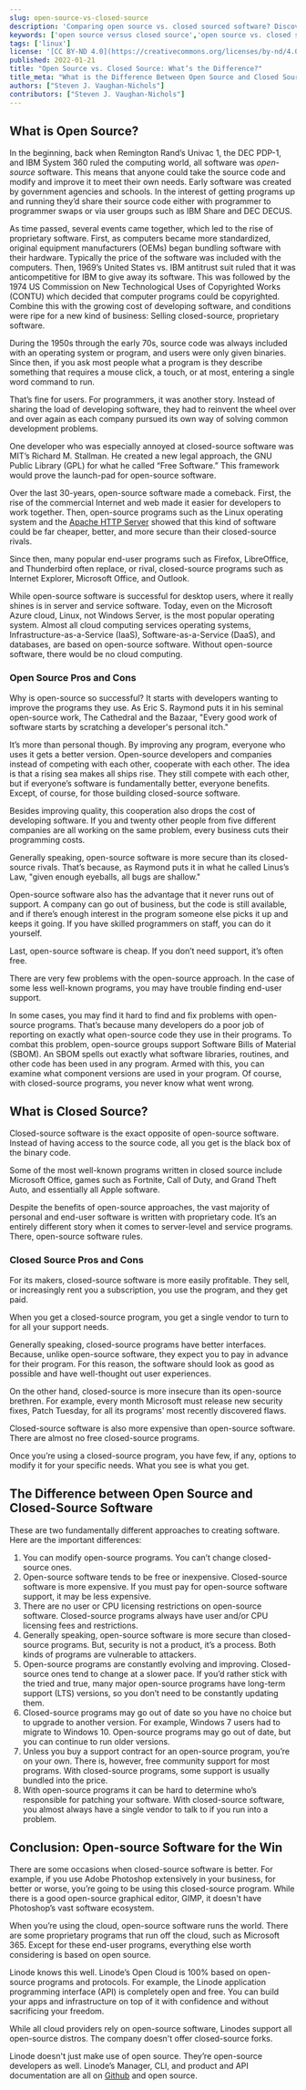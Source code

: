 ```yaml
---
slug: open-source-vs-closed-source
description: 'Comparing open source vs. closed sourced software? Discover the definition for each and the differences that define the two terms.'
keywords: ['open source versus closed source','open source vs. closed source','difference between open source and closed source ']
tags: ['linux']
license: '[CC BY-ND 4.0](https://creativecommons.org/licenses/by-nd/4.0)'
published: 2022-01-21
title: "Open Source vs. Closed Source: What’s the Difference?"
title_meta: "What is the Difference Between Open Source and Closed Source?"
authors: ["Steven J. Vaughan-Nichols"]
contributors: ["Steven J. Vaughan-Nichols"]
---
```


## What is Open Source?

In the beginning, back when Remington Rand’s Univac 1, the DEC PDP-1, and IBM System 360 ruled the computing world, all software was *open-source* software. This means that anyone could take the source code and modify and improve it to meet their own needs. Early software was created by government agencies and schools. In the interest of getting programs up and running they’d share their source code either with programmer to programmer swaps or via user groups such as IBM Share and DEC DECUS.

As time passed, several events came together, which led to the rise of proprietary software. First, as computers became more standardized, original equipment manufacturers (OEMs) began bundling software with their hardware. Typically the price of the software was included with the computers. Then, 1969’s United States vs. IBM antitrust suit ruled that it was anticompetitive for IBM to give away its software. This was followed by the 1974 US Commission on New Technological Uses of Copyrighted Works (CONTU) which decided that computer programs could be copyrighted. Combine this with the growing cost of developing software, and conditions were ripe for a new kind of business: Selling closed-source, proprietary software.

During the 1950s through the early 70s, source code was always included with an operating system or program, and users were only given binaries. Since then, if you ask most people what a program is they describe something that requires a mouse click, a touch, or at most, entering a single word command to run.

That’s fine for users. For programmers, it was another story. Instead of sharing the load of developing software, they had to reinvent the wheel over and over again as each company pursued its own way of solving common development problems.

One developer who was especially annoyed at closed-source software was MIT’s Richard M. Stallman. He created a new legal approach, the GNU Public Library (GPL) for what he called “Free Software.” This framework would prove the launch-pad for open-source software.

Over the last 30-years, open-source software made a comeback. First, the rise of the commercial Internet and web made it easier for developers to work together. Then, open-source programs such as the Linux operating system and the [Apache HTTP Server](/docs/guides/web-servers/apache-tips-and-tricks/) showed that this kind of software could be far cheaper, better, and more secure than their closed-source rivals.

Since then, many popular end-user programs such as Firefox, LibreOffice, and Thunderbird often replace, or rival, closed-source programs such as Internet Explorer, Microsoft Office, and Outlook.

While open-source software is successful for desktop users, where it really shines is in server and service software. Today, even on the Microsoft Azure cloud, Linux, not Windows Server, is the most popular operating system. Almost all cloud computing services operating systems, Infrastructure-as-a-Service (IaaS), Software-as-a-Service (DaaS), and databases, are based on open-source software. Without open-source software, there would be no cloud computing.

### Open Source Pros and Cons

Why is open-source so successful? It starts with developers wanting to improve the programs they use. As Eric S. Raymond puts it in his seminal open-source work, The Cathedral and the Bazaar, "Every good work of software starts by scratching a developer's personal itch."

It’s more than personal though. By improving any program, everyone who uses it gets a better version. Open-source developers and companies instead of competing with each other, cooperate with each other. The idea is that a rising sea makes all ships rise. They still compete with each other, but if everyone’s software is fundamentally better, everyone benefits. Except, of course, for those building closed-source software.

Besides improving quality, this cooperation also drops the cost of developing software. If you and twenty other people from five different companies are all working on the same problem, every business cuts their programming costs.

Generally speaking, open-source software is more secure than its closed-source rivals. That’s because, as Raymond puts it in what he called Linus’s Law, "given enough eyeballs, all bugs are shallow."

Open-source software also has the advantage that it never runs out of support. A company can go out of business, but the code is still available, and if there’s enough interest in the program someone else picks it up and keeps it going. If you have skilled programmers on staff, you can do it yourself.

Last, open-source software is cheap. If you don’t need support, it’s often free.

There are very few problems with the open-source approach. In the case of some less well-known programs, you may have trouble finding end-user support.

In some cases, you may find it hard to find and fix problems with open-source programs. That’s because many developers do a poor job of reporting on exactly what open-source code they use in their programs. To combat this problem, open-source groups support Software Bills of Material (SBOM). An SBOM spells out exactly what software libraries, routines, and other code has been used in any program. Armed with this, you can examine what component versions are used in your program. Of course, with closed-source programs, you never know what went wrong.

## What is Closed Source?

Closed-source software is the exact opposite of open-source software. Instead of having access to the source code, all you get is the black box of the binary code.

Some of the most well-known programs written in closed source include Microsoft Office, games such as Fortnite, Call of Duty, and Grand Theft Auto, and essentially all Apple software.

Despite the benefits of open-source approaches, the vast majority of personal and end-user software is written with proprietary code. It’s an entirely different story when it comes to server-level and service programs. There, open-source software rules.

### Closed Source Pros and Cons

For its makers, closed-source software is more easily profitable. They sell, or increasingly rent you a subscription, you use the program, and they get paid.

When you get a closed-source program, you get a single vendor to turn to for all your support needs.

Generally speaking, closed-source programs have better interfaces. Because, unlike open-source software, they expect you to pay in advance for their program. For this reason, the software should look as good as possible and have well-thought out user experiences.

On the other hand, closed-source is more insecure than its open-source brethren. For example, every month Microsoft must release new security fixes, Patch Tuesday, for all its programs' most recently discovered flaws.

Closed-source software is also more expensive than open-source software. There are almost no free closed-source programs.

Once you’re using a closed-source program, you have few, if any, options to modify it for your specific needs. What you see is what you get.

## The Difference between Open Source and Closed-Source Software

These are two fundamentally different approaches to creating software. Here are the important differences:

1. You can modify open-source programs. You can’t change closed-source ones.
1. Open-source software tends to be free or inexpensive. Closed-source software is more expensive. If you must pay for open-source software support, it may be less expensive.
1. There are no user or CPU licensing restrictions on open-source software. Closed-source programs always have user and/or CPU licensing fees and restrictions.
1. Generally speaking, open-source software is more secure than closed-source programs. But, security is not a product, it’s a process. Both kinds of programs are vulnerable to attackers.
1. Open-source programs are constantly evolving and improving. Closed-source ones tend to change at a slower pace. If you’d rather stick with the tried and true, many major open-source programs have long-term support (LTS) versions, so you don’t need to be constantly updating them.
1. Closed-source programs may go out of date so you have no choice but to upgrade to another version. For example, Windows 7 users had to migrate to Windows 10. Open-source programs may go out of date, but you can continue to run older versions.
1. Unless you buy a support contract for an open-source program, you’re on your own. There is, however, free community support for most programs. With closed-source programs, some support is usually bundled into the price.
1. With open-source programs it can be hard to determine who’s responsible for patching your software. With closed-source software, you almost always have a single vendor to talk to if you run into a problem.

## Conclusion: Open-source Software for the Win

There are some occasions when closed-source software is better. For example, if you use Adobe Photoshop extensively in your business, for better or worse, you’re going to be using this closed-source program. While there is a good open-source graphical editor, GIMP, it doesn't have Photoshop’s vast software ecosystem.

When you’re using the cloud, open-source software runs the world. There are some proprietary programs that run off the cloud, such as Microsoft 365. Except for these end-user programs, everything else worth considering is based on open source.

Linode knows this well. Linode’s Open Cloud is 100% based on open-source programs and protocols. For example, the Linode application programming interface (API) is completely open and free. You can build your apps and infrastructure on top of it with confidence and without sacrificing your freedom.

While all cloud providers rely on open-source software, Linodes support all open-source distros. The company doesn't offer closed-source forks.

Linode doesn't just make use of open source. They’re open-source developers as well. Linode’s Manager, CLI, and product and API documentation are all on [Github](https://github.com/linode/) and open source.
